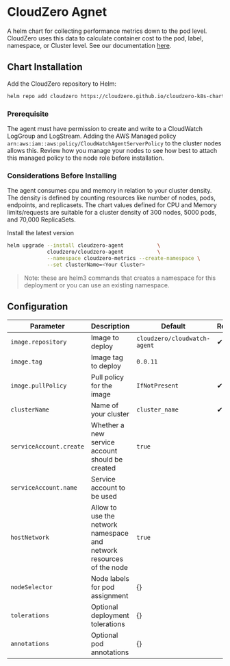 # CloudZero Agnet

A helm chart for collecting performance metrics down to the pod level.  CloudZero uses this data to calculate container cost to the pod, label, namespace, or Cluster level.  See our documentation [here](https://docs.cloudzero.com/docs/container-cost-track).

## Chart Installation

Add the CloudZero repository to Helm:

```sh
helm repo add cloudzero https://cloudzero.github.io/cloudzero-k8s-charts
```

### Prerequisite

The agent must have permission to create and write to a CloudWatch LogGroup and LogStream. Adding the AWS Managed policy `arn:aws:iam::aws:policy/CloudWatchAgentServerPolicy` to the cluster nodes allows this. Review how you manage your nodes to see how best to attach this managed policy to the node role before installation.

### Considerations Before Installing

The agent consumes cpu and memory in relation to your cluster density. The density is defined by counting resources like number of nodes, pods, endpoints, and replicasets.  The chart values defined for CPU and Memory limits/requests are suitable for a cluster density of 300 nodes, 5000 pods, and 70,000 ReplicaSets.

Install the latest version

```sh
helm upgrade --install cloudzero-agent           \
             cloudzero/cloudzero-agent           \
             --namespace cloudzero-metrics --create-namespace \
             --set clusterName=<Your Cluster>
```

> Note: these are helm3 commands that creates a namespace for this deployment or you can use an existing namespace.

## Configuration

| Parameter | Description | Default | Required |
| - | - | - | -
| `image.repository` | Image to deploy | `cloudzero/cloudwatch-agent` | ✔
| `image.tag` | Image tag to deploy | `0.0.11`
| `image.pullPolicy` | Pull policy for the image | `IfNotPresent` | ✔
| `clusterName` | Name of your cluster | `cluster_name` | ✔
| `serviceAccount.create` | Whether a new service account should be created | `true` |
| `serviceAccount.name` | Service account to be used | |
| `hostNetwork` | Allow to use the network namespace and network resources of the node | `true` |
| `nodeSelector` | Node labels for pod assignment | {} |
| `tolerations` | Optional deployment tolerations | {} |
| `annotations` | Optional pod annotations | {} |
